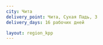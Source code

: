 ```yaml
---
city: Чита
delivery_point: Чита, Сухая Падь, 3
delivery_days: 16 рабочих дней

layout: region_kpp
---
```

